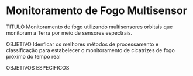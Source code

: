 # Monitoramento de Fogo Multisensor

TITULO
Monitoramento de fogo utilizando multisensores orbitais que monitoram a Terra por meio de sensores espectrais.
 
OBJETIVO
Idenficar os melhores métodos de processamento e classificação para estabelecer o monitoramento de cicatrizes de fogo próximo do tempo real

OBJETIVOS ESPECIFICOS
